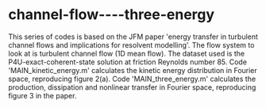 # channel-flow----three-energy
This series of codes is based on the JFM paper 'energy transfer in turbulent channel flows and implications for resolvent modelling'. The flow system to look at is turbulent channel flow (1D mean flow). The dataset used is the P4U-exact-coherent-state solution at friction Reynolds number 85.
Code 'MAIN_kinetic_energy.m' calculates the kinetic energy distribution in Fourier space, reproducing figure 2(a).
Code 'MAIN_three_energy.m' calculates the production, dissipation and nonlinear transfer in Fourier space, reproducing figure 3 in the paper.
